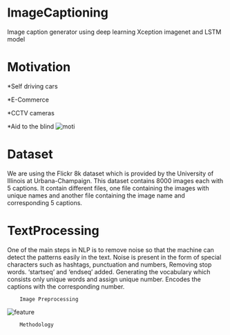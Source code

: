 # ImageCaptioning
Image caption generator using deep learning Xception imagenet and LSTM model

# Motivation
*Self driving cars

*E-Commerce 

*CCTV cameras 

*Aid to the blind
![moti](https://user-images.githubusercontent.com/64503158/125403278-fea81e00-e3d2-11eb-8b2c-ffff15a7fc27.PNG)

# Dataset
We are using the Flickr 8k dataset which is provided by the University of Illinois at Urbana-Champaign.
This dataset contains 8000 images each with 5 captions.
It contain different files, one file containing the images with unique names and another file containing the image name and corresponding 5 captions.


# TextProcessing
One of the main steps in NLP is to remove noise so that the machine can detect the patterns easily in the text. 
Noise is present in the form of special characters such as hashtags, punctuation and numbers, Removing stop words.
‘startseq’ and ‘endseq’ added.
Generating the vocabulary which consists only unique words and assign unique number.
Encodes the captions with the corresponding number.

        Image Preprocessing
![feature](https://user-images.githubusercontent.com/64503158/125403625-59da1080-e3d3-11eb-8ccc-b6e28183c3c2.PNG)

        Methodology
